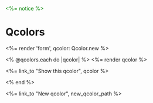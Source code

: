 <p style="color: green"><%= notice %></p>

<h1>Qcolors</h1>

<%= render 'form', qcolor: Qcolor.new %>

<div id="qcolors">
  <% @qcolors.each do |qcolor| %>
    <%= render qcolor %>
    <p>
      <%= link_to "Show this qcolor", qcolor %>
    </p>
  <% end %>
</div>

<%= link_to "New qcolor", new_qcolor_path %>
